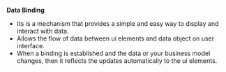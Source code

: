 **Data Binding**<br/>
* Its is a mechanism that provides a simple and easy way to display and interact with data.
* Allows the flow of data between ui elements and data object on user interface.
* When a binding is established and the data or your business model changes, then it reflects the updates automatically to the ui elements.

